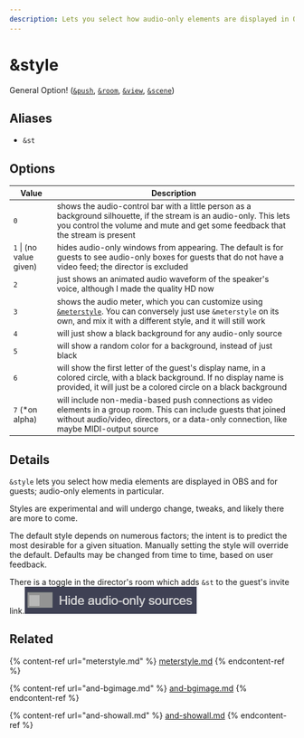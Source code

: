 ```yaml
---
description: Lets you select how audio-only elements are displayed in OBS and for guests
---
```


# \&style

General Option! ([`&push`](../../source-settings/push.md), [`&room`](../../general-settings/room.md), [`&view`](../view-parameters/view.md), [`&scene`](../view-parameters/scene.md))

## Aliases

* `&st`

## Options

| Value                   | Description                                                                                                                                                                                                   |
| ----------------------- | ------------------------------------------------------------------------------------------------------------------------------------------------------------------------------------------------------------- |
| `0`                     | shows the audio-control bar with a little person as a background silhouette, if the stream is an audio-only. This lets you control the volume and mute and get some feedback that the stream is present       |
| `1` \| (no value given) | hides audio-only windows from appearing. The default is for guests to see audio-only boxes for guests that do not have a video feed; the director is excluded                                                 |
| `2`                     | just shows an animated audio waveform of the speaker's voice, although I made the quality HD now                                                                                                              |
| `3`                     | shows the audio meter, which you can customize using [`&meterstyle`](meterstyle.md). You can conversely just use `&meterstyle` on its own, and mix it with a different style, and it will still work          |
| `4`                     | will just show a black background for any audio-only source                                                                                                                                                   |
| `5`                     | will show a random color for a background, instead of just black                                                                                                                                              |
| `6`                     | will show the first letter of the guest's display name, in a colored circle, with a black background. If no display name is provided, it will just be a colored circle on a black background                  |
| `7` (\*on alpha)        | will include non-media-based push connections as video elements in a group room. This can include guests that joined without audio/video, directors, or a data-only connection, like maybe MIDI-output source |

## Details

`&style` lets you select how media elements are displayed in OBS and for guests; audio-only elements in particular.

Styles are experimental and will undergo change, tweaks, and likely there are more to come.

The default style depends on numerous factors; the intent is to predict the most desirable for a given situation. Manually setting the style will override the default. Defaults may be changed from time to time, based on user feedback.

There is a toggle in the director's room which adds `&st` to the guest's invite link.![](<../../.gitbook/assets/image (123).png>)

## Related

{% content-ref url="meterstyle.md" %}
[meterstyle.md](meterstyle.md)
{% endcontent-ref %}

{% content-ref url="and-bgimage.md" %}
[and-bgimage.md](and-bgimage.md)
{% endcontent-ref %}

{% content-ref url="and-showall.md" %}
[and-showall.md](and-showall.md)
{% endcontent-ref %}
